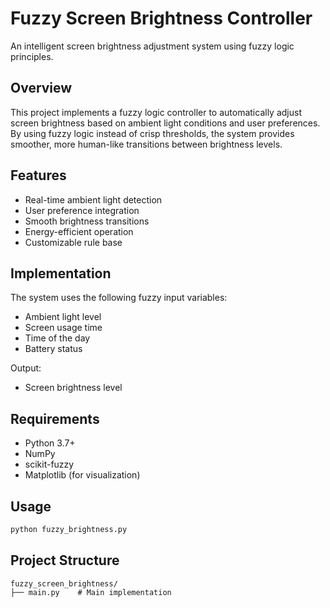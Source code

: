 # Fuzzy Screen Brightness Controller

An intelligent screen brightness adjustment system using fuzzy logic principles.

## Overview

This project implements a fuzzy logic controller to automatically adjust screen brightness based on ambient light conditions and user preferences. By using fuzzy logic instead of crisp thresholds, the system provides smoother, more human-like transitions between brightness levels.

## Features

- Real-time ambient light detection
- User preference integration
- Smooth brightness transitions
- Energy-efficient operation
- Customizable rule base

## Implementation

The system uses the following fuzzy input variables:

- Ambient light level
- Screen usage time
- Time of the day
- Battery status

Output:

- Screen brightness level

## Requirements

- Python 3.7+
- NumPy
- scikit-fuzzy
- Matplotlib (for visualization)

## Usage

```bash
python fuzzy_brightness.py
```

## Project Structure

```
fuzzy_screen_brightness/
├── main.py    # Main implementation
```
